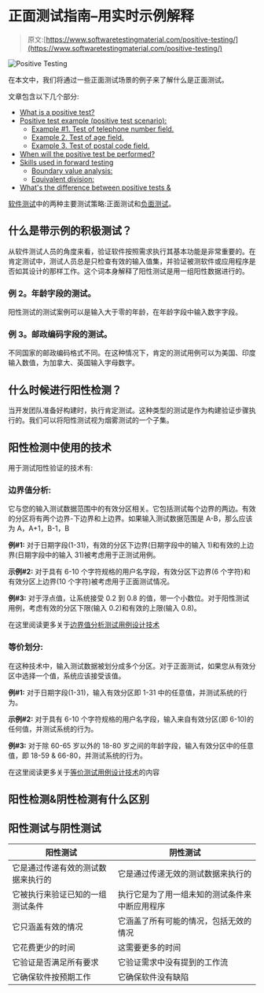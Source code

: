 # 正面测试指南–用实时示例解释

> 原文:[https://www.softwaretestingmaterial.com/positive-testing/](https://www.softwaretestingmaterial.com/positive-testing/)

![Positive Testing](img/af1a142cb80ab95174486d1edb2186ff.png)

在本文中，我们将通过一些正面测试场景的例子来了解什么是正面测试。

文章包含以下几个部分:



*   [What is a positive test?](#h-what-is-positive-testing-with-examples)
*   [Positive test example (positive test scenario):](#h-examples-of-positive-testing-positive-testing-scenarios)
    *   [Example #1\. Test of telephone number field.](#h-example-1-testing-of-a-phone-number-field)
    *   [Example 2\. Test of age field.](#h-example-2-testing-of-age-field)
    *   [Example 3\. Test of postal code field.](#h-example-3-testing-of-the-zip-code-field)
*   [When will the positive test be performed?](#h-when-to-perform-positive-testing)
*   [Skills used in forward testing](#h-techniques-used-in-positive-testing)
    *   [Boundary value analysis:](#h-boundary-value-analysis)
    *   [Equivalent division:](#h-equivalence-partitioning)
*   [What's the difference between positive tests &](#h-what-is-the-difference-between-positive-testing-negative-testing)



[软件测试](https://www.softwaretestingmaterial.com/software-testing/)中的两种主要测试策略:正面测试和[负面测试](https://www.softwaretestingmaterial.com/negative-testing/)。

## **什么是带示例的积极测试？**

从软件测试人员的角度来看，验证软件按照需求执行其基本功能是非常重要的。在肯定测试中，测试人员总是只检查有效的输入值集，并验证被测软件或应用程序是否如其设计的那样工作。这个词本身解释了阳性测试是用一组阳性数据进行的。

### **例 2。年龄字段的测试。**

阳性测试的测试案例可以是输入大于零的年龄，在年龄字段中输入数字字段。

### **例 3。邮政编码字段的测试。**

不同国家的邮政编码格式不同。在这种情况下，肯定的测试用例可以为美国、印度输入数值，为加拿大、英国输入字母数字。

## 什么时候进行阳性检测？

当开发团队准备好构建时，执行肯定测试。这种类型的测试是作为构建验证步骤执行的。我们可以将阳性测试视为烟雾测试的一个子集。

## **阳性检测中使用的技术**

用于测试阳性验证的技术有:

### **边界值分析:**

它与您的输入测试数据范围中的有效分区相关。它包括测试每个边界的两边。有效的分区将有两个边界-下边界和上边界。如果输入测试数据范围是 A-B，那么应该为 A，A+1，B-1，B

**例#1:** 对于日期字段(1-31)，有效的分区下边界(日期字段中的输入 1)和有效的上边界(日期字段中的输入 31)被考虑用于正测试用例。

**示例#2:** 对于具有 6-10 个字符规格的用户名字段，有效分区下边界(6 个字符)和有效分区上边界(10 个字符)被考虑用于正面测试情况。

**例#3:** 对于浮点值，让系统接受 0.2 到 0.8 的值，带一个小数位。对于阳性测试用例，考虑有效的分区下限(输入 0.2)和有效的上限(输入 0.8)。

在这里阅读更多关于[边界值分析测试用例设计技术](https://www.softwaretestingmaterial.com/boundary-value-analysis-testing-technique/)

### **等价划分:**

在这种技术中，输入测试数据被划分成多个分区。对于正面测试，如果您从有效分区中选择一个值，系统应该接受该值。

**例#1:** 对于日期字段(1-31)，输入有效分区即 1-31 中的任意值，并测试系统的行为。

**示例#2:** 对于具有 6-10 个字符规格的用户名字段，输入来自有效分区(即 6-10)的任何值，并测试系统的行为。

**例#3:** 对于除 60-65 岁以外的 18-80 岁之间的年龄字段，输入有效分区中的任意值，即 18-59 & 66-80，并测试系统的行为。

在这里阅读更多关于[等价测试用例设计技术](https://www.softwaretestingmaterial.com/equivalence-partitioning-testing-technique/)的内容

## **阳性检测&阴性检测**有什么区别

## 阳性测试与阴性测试

| 阳性测试 | 阴性测试 |
| --- | --- |
| 它是通过传递有效的测试数据来执行的 | 它是通过传递无效的测试数据来执行的 |
| 它被执行来验证已知的一组测试条件 | 执行它是为了用一组未知的测试条件来中断应用程序 |
| 它只涵盖有效的情况 | 它涵盖了所有可能的情况，包括无效的情况 |
| 它花费更少的时间 | 这需要更多的时间 |
| 它验证是否满足所有要求 | 它验证需求中没有提到的工作流 |
| 它确保软件按预期工作 | 它确保软件没有缺陷 |